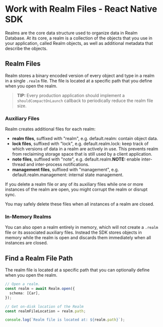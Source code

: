 # Work with Realm Files - React Native SDK
Realms are the core data structure used to organize data in Realm Database. At
its core, a realm is a collection of the objects that you use in your
application, called Realm objects, as well as additional metadata that describe
the objects.

## Realm Files
Realm stores a binary encoded version of every object and type in a
realm in a single `.realm` file. The file is located at a specific path that
you define when you open the realm.

> **TIP:**
> Every production application should implement a `shouldCompactOnLaunch`
callback to periodically reduce the realm file size.
>

### Auxiliary Files
Realm creates additional files for each realm:

- **realm files**, suffixed with "realm", e.g. default.realm:
contain object data.
- **lock files**, suffixed with "lock", e.g. default.realm.lock:
keep track of which versions of data in a realm are
actively in use. This prevents realm from reclaiming storage space
that is still used by a client application.
- **note files**, suffixed with "note", e.g. default.realm.**NOTE:**
enable inter-thread and inter-process notifications.
- **management files**, suffixed with "management", e.g. default.realm.management:
internal state management.

If you delete a realm file or any of its auxiliary files while one or
more instances of the realm are open, you might corrupt the realm or
disrupt sync.

You may safely delete these files when all instances of a realm are
closed.

### In-Memory Realms
You can also open a realm entirely in memory, which will not create a `.realm`
file or its associated auxiliary files. Instead the SDK stores objects in memory
while the realm is open and discards them immediately when all instances are
closed.

## Find a Realm File Path
The realm file is located at a specific path that you can optionally define
when you open the realm.

```typescript
// Open a realm.
const realm = await Realm.open({
  schema: [Car],
});

// Get on-disk location of the Realm
const realmFileLocation = realm.path;

console.log(`Realm file is located at: ${realm.path}`);

```
